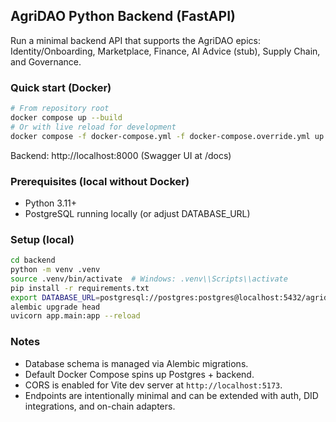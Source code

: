 ## AgriDAO Python Backend (FastAPI)

Run a minimal backend API that supports the AgriDAO epics: Identity/Onboarding, Marketplace, Finance, AI Advice (stub), Supply Chain, and Governance.

### Quick start (Docker)
```bash
# From repository root
docker compose up --build
# Or with live reload for development
docker compose -f docker-compose.yml -f docker-compose.override.yml up --build
```
Backend: http://localhost:8000 (Swagger UI at /docs)

### Prerequisites (local without Docker)
- Python 3.11+
- PostgreSQL running locally (or adjust DATABASE_URL)

### Setup (local)
```bash
cd backend
python -m venv .venv
source .venv/bin/activate  # Windows: .venv\\Scripts\\activate
pip install -r requirements.txt
export DATABASE_URL=postgresql://postgres:postgres@localhost:5432/agridb
alembic upgrade head
uvicorn app.main:app --reload
```

### Notes
- Database schema is managed via Alembic migrations.
- Default Docker Compose spins up Postgres + backend.
- CORS is enabled for Vite dev server at `http://localhost:5173`.
- Endpoints are intentionally minimal and can be extended with auth, DID integrations, and on-chain adapters.

